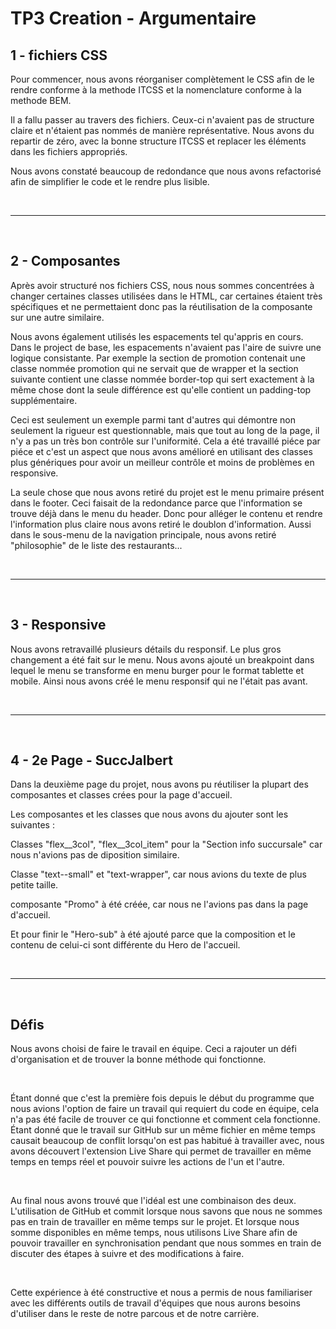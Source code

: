 # TP3 Creation - Argumentaire


## 1 - fichiers CSS
Pour commencer, nous avons réorganiser complètement le CSS afin de le rendre conforme à la methode ITCSS et la nomenclature conforme à la methode BEM.
</br>

Il a fallu passer au travers des fichiers. Ceux-ci n'avaient pas de structure claire et n'étaient pas nommés de manière représentative. Nous avons du repartir de zéro, avec la bonne structure ITCSS et replacer les éléments dans les fichiers appropriés.
</br>

Nous avons constaté beaucoup de redondance que nous avons refactorisé afin de simplifier le code et le rendre plus lisible.

<br>

___

<br>

## 2 - Composantes 
Après avoir structuré nos fichiers CSS, nous nous sommes concentrées à changer certaines classes utilisées dans le HTML, car certaines étaient très spécifiques et ne permettaient donc pas la réutilisation de la composante sur une autre similaire.
</br>

Nous avons également utilisés les espacements tel qu'appris en cours. Dans le project de base, les espacements n'avaient pas l'aire de suivre une logique consistante. Par exemple la section de promotion contenait une classe nommée promotion qui ne servait que de wrapper et la section suivante contient une classe nommée border-top qui sert exactement à la même chose dont la seule différence est qu'elle contient un padding-top supplémentaire. 
</br>

Ceci est seulement un exemple parmi tant d'autres qui démontre non seulement la rigueur est questionnable, mais que tout au long de la page, il n'y a pas un très bon contrôle sur l'uniformité. Cela a été travaillé piéce par piéce et c'est un aspect que nous avons amélioré en utilisant des classes plus génériques pour avoir un meilleur contrôle et moins de problèmes en responsive.
</br>

La seule chose que nous avons retiré du projet est le menu primaire présent dans le footer. Ceci faisait de la redondance parce que l'information se trouve déjà dans le menu du header. Donc pour alléger le contenu et rendre l'information plus claire nous avons retiré le doublon d'information. Aussi dans le sous-menu de la navigation principale, nous avons retiré "philosophie" de le liste des restaurants...

<br>

___

<br>

## 3 - Responsive
Nous avons retravaillé plusieurs détails du responsif. Le plus gros changement a été fait sur le menu. Nous avons ajouté un breakpoint dans lequel le menu se transforme en menu burger pour le format tablette et mobile. Ainsi nous avons créé le menu responsif qui ne l'était pas avant.

<br>

___

<br>

## 4 - 2e Page - SuccJalbert

Dans la deuxième page du projet, nous avons pu réutiliser la plupart des composantes et classes crées pour la page d'accueil.
<br>

Les composantes et les classes que nous avons du ajouter sont les suivantes :
<br>

Classes "flex__3col", "flex__3col_item" pour la "Section info succursale" car nous n'avions pas de diposition similaire. 

Classe "text--small" et "text-wrapper", car nous avions du texte de plus petite taille. 

composante "Promo" à été créée, car nous ne l'avions pas dans la page d'accueil. 

Et pour finir le "Hero-sub" à été ajouté parce que la composition et le contenu de celui-ci sont différente du Hero de l'accueil.


<br>

___

<br>

## Défis

Nous avons choisi de faire le travail en équipe. Ceci a rajouter un défi d'organisation et de trouver la bonne méthode qui fonctionne. 

<br>

Étant donné que c'est la première fois depuis le début du programme que nous avions l'option de faire un travail qui requiert du code en équipe, cela n'a pas été facile de trouver ce qui fonctionne et comment cela fonctionne. Étant donné que le travail sur GitHub sur un même fichier en même temps causait beaucoup de conflit lorsqu'on est pas habitué à travailler avec, nous avons découvert l'extension Live Share qui permet de travailler en même temps en temps réel et pouvoir suivre les actions de l'un et l'autre. 

<br>

Au final nous avons trouvé que l'idéal est une combinaison des deux. L'utilisation de GitHub et commit lorsque nous savons que nous ne sommes pas en train de travailler en même temps sur le projet. Et lorsque nous somme disponibles en même temps, nous utilisons Live Share afin de pouvoir travailler en synchronisation pendant que nous sommes en train de discuter des étapes à suivre et des modifications à faire.

<br>

Cette expérience à été constructive et nous a permis de nous familiariser avec les différents outils de travail d'équipes que nous aurons besoins d'utiliser dans le reste de notre parcous et de notre carrière.
